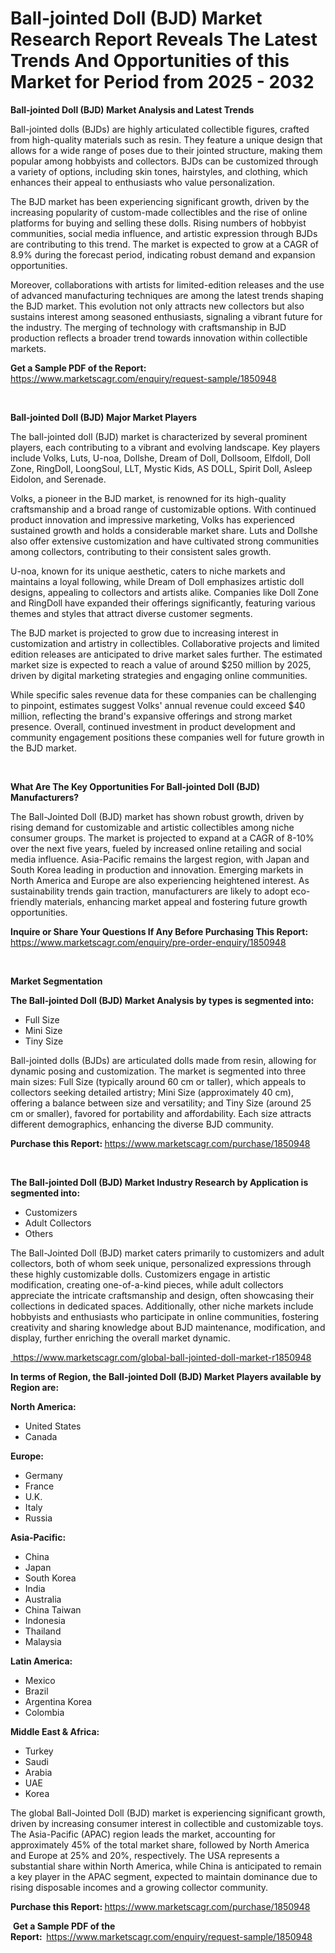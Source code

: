 <p><h1>Ball-jointed Doll (BJD) Market Research Report Reveals The Latest Trends And Opportunities of this Market for Period from 2025 - 2032</h1></p><p><strong>Ball-jointed Doll (BJD) Market Analysis and Latest Trends</strong></p>
<p><p>Ball-jointed dolls (BJDs) are highly articulated collectible figures, crafted from high-quality materials such as resin. They feature a unique design that allows for a wide range of poses due to their jointed structure, making them popular among hobbyists and collectors. BJDs can be customized through a variety of options, including skin tones, hairstyles, and clothing, which enhances their appeal to enthusiasts who value personalization.</p><p>The BJD market has been experiencing significant growth, driven by the increasing popularity of custom-made collectibles and the rise of online platforms for buying and selling these dolls. Rising numbers of hobbyist communities, social media influence, and artistic expression through BJDs are contributing to this trend. The market is expected to grow at a CAGR of 8.9% during the forecast period, indicating robust demand and expansion opportunities.</p><p>Moreover, collaborations with artists for limited-edition releases and the use of advanced manufacturing techniques are among the latest trends shaping the BJD market. This evolution not only attracts new collectors but also sustains interest among seasoned enthusiasts, signaling a vibrant future for the industry. The merging of technology with craftsmanship in BJD production reflects a broader trend towards innovation within collectible markets.</p></p>
<p><strong>Get a Sample PDF of the Report:&nbsp;</strong> <a href="https://www.marketscagr.com/enquiry/request-sample/1850948?utm_campaign=3034&utm_medium=2&utm_source=Github&utm_content=ia&utm_term=15042025&utm_id=ball-jointed-doll-bjd">https://www.marketscagr.com/enquiry/request-sample/1850948</a></p>
<p>&nbsp;</p>
<p><strong>Ball-jointed Doll (BJD) Major Market Players</strong></p>
<p><p>The ball-jointed doll (BJD) market is characterized by several prominent players, each contributing to a vibrant and evolving landscape. Key players include Volks, Luts, U-noa, Dollshe, Dream of Doll, Dollsoom, Elfdoll, Doll Zone, RingDoll, LoongSoul, LLT, Mystic Kids, AS DOLL, Spirit Doll, Asleep Eidolon, and Serenade. </p><p>Volks, a pioneer in the BJD market, is renowned for its high-quality craftsmanship and a broad range of customizable options. With continued product innovation and impressive marketing, Volks has experienced sustained growth and holds a considerable market share. Luts and Dollshe also offer extensive customization and have cultivated strong communities among collectors, contributing to their consistent sales growth.</p><p>U-noa, known for its unique aesthetic, caters to niche markets and maintains a loyal following, while Dream of Doll emphasizes artistic doll designs, appealing to collectors and artists alike. Companies like Doll Zone and RingDoll have expanded their offerings significantly, featuring various themes and styles that attract diverse customer segments.</p><p>The BJD market is projected to grow due to increasing interest in customization and artistry in collectibles. Collaborative projects and limited edition releases are anticipated to drive market sales further. The estimated market size is expected to reach a value of around $250 million by 2025, driven by digital marketing strategies and engaging online communities.</p><p>While specific sales revenue data for these companies can be challenging to pinpoint, estimates suggest Volks' annual revenue could exceed $40 million, reflecting the brand's expansive offerings and strong market presence. Overall, continued investment in product development and community engagement positions these companies well for future growth in the BJD market.</p></p>
<p>&nbsp;</p>
<p><strong>What Are The Key Opportunities For Ball-jointed Doll (BJD) Manufacturers?</strong></p>
<p><p>The Ball-Jointed Doll (BJD) market has shown robust growth, driven by rising demand for customizable and artistic collectibles among niche consumer groups. The market is projected to expand at a CAGR of 8-10% over the next five years, fueled by increased online retailing and social media influence. Asia-Pacific remains the largest region, with Japan and South Korea leading in production and innovation. Emerging markets in North America and Europe are also experiencing heightened interest. As sustainability trends gain traction, manufacturers are likely to adopt eco-friendly materials, enhancing market appeal and fostering future growth opportunities.</p></p>
<p><strong>Inquire or Share Your Questions If Any Before Purchasing This Report:</strong> <a href="https://www.marketscagr.com/enquiry/pre-order-enquiry/1850948?utm_campaign=3034&utm_medium=2&utm_source=Github&utm_content=ia&utm_term=15042025&utm_id=ball-jointed-doll-bjd">https://www.marketscagr.com/enquiry/pre-order-enquiry/1850948</a></p>
<p>&nbsp;</p>
<p><strong>Market Segmentation</strong></p>
<p><strong>The Ball-jointed Doll (BJD) Market Analysis by types is segmented into:</strong></p>
<p><ul><li>Full Size</li><li>Mini Size</li><li>Tiny Size</li></ul></p>
<p><p>Ball-jointed dolls (BJDs) are articulated dolls made from resin, allowing for dynamic posing and customization. The market is segmented into three main sizes: Full Size (typically around 60 cm or taller), which appeals to collectors seeking detailed artistry; Mini Size (approximately 40 cm), offering a balance between size and versatility; and Tiny Size (around 25 cm or smaller), favored for portability and affordability. Each size attracts different demographics, enhancing the diverse BJD community.</p></p>
<p><strong>Purchase this Report:&nbsp;</strong><a href="https://www.marketscagr.com/purchase/1850948?utm_campaign=3034&utm_medium=2&utm_source=Github&utm_content=ia&utm_term=15042025&utm_id=ball-jointed-doll-bjd">https://www.marketscagr.com/purchase/1850948</a></p>
<p>&nbsp;</p>
<p><strong>The Ball-jointed Doll (BJD) Market Industry Research by Application is segmented into:</strong></p>
<p><ul><li>Customizers</li><li>Adult Collectors</li><li>Others</li></ul></p>
<p><p>The Ball-Jointed Doll (BJD) market caters primarily to customizers and adult collectors, both of whom seek unique, personalized expressions through these highly customizable dolls. Customizers engage in artistic modification, creating one-of-a-kind pieces, while adult collectors appreciate the intricate craftsmanship and design, often showcasing their collections in dedicated spaces. Additionally, other niche markets include hobbyists and enthusiasts who participate in online communities, fostering creativity and sharing knowledge about BJD maintenance, modification, and display, further enriching the overall market dynamic.</p></p>
<p><a href="https://www.marketscagr.com/global-ball-jointed-doll-market-r1850948?utm_campaign=3034&utm_medium=2&utm_source=Github&utm_content=ia&utm_term=15042025&utm_id=ball-jointed-doll-bjd">&nbsp;https://www.marketscagr.com/global-ball-jointed-doll-market-r1850948</a></p>
<p><strong>In terms of Region, the Ball-jointed Doll (BJD) Market Players available by Region are:</strong></p>
<p>
    <p> <strong> North America: </strong>
        <ul>
            <li>United States</li>
            <li>Canada</li>
        </ul>
        </p> 
    <p> <strong> Europe: </strong>
        <ul>
            <li>Germany</li>
            <li>France</li>
            <li>U.K.</li>
            <li>Italy</li>
            <li>Russia</li>
        </ul>
        </p> 
    <p> <strong> Asia-Pacific: </strong>
        <ul>
            <li>China</li>
            <li>Japan</li>
            <li>South Korea</li>
            <li>India</li>
            <li>Australia</li>
            <li>China Taiwan</li>
            <li>Indonesia</li>
            <li>Thailand</li>
            <li>Malaysia</li>
        </ul>
        </p> 
    <p> <strong> Latin America: </strong>
        <ul>
            <li>Mexico</li>
            <li>Brazil</li>
            <li>Argentina Korea</li>
            <li>Colombia</li>
        </ul>
        </p> 
    <p> <strong> Middle East & Africa: </strong>
        <ul>
            <li>Turkey</li>
            <li>Saudi</li>
            <li>Arabia</li>
            <li>UAE</li>
            <li>Korea</li>
        </ul>
    </p>
    </p>
<p><p>The global Ball-Jointed Doll (BJD) market is experiencing significant growth, driven by increasing consumer interest in collectible and customizable toys. The Asia-Pacific (APAC) region leads the market, accounting for approximately 45% of the total market share, followed by North America and Europe at 25% and 20%, respectively. The USA represents a substantial share within North America, while China is anticipated to remain a key player in the APAC segment, expected to maintain dominance due to rising disposable incomes and a growing collector community.</p></p>
<p><strong>Purchase this Report: </strong><a href="https://www.marketscagr.com/purchase/1850948?utm_campaign=3034&utm_medium=2&utm_source=Github&utm_content=ia&utm_term=15042025&utm_id=ball-jointed-doll-bjd">https://www.marketscagr.com/purchase/1850948</a></p>
<p>&nbsp;<strong>Get a Sample PDF of the Report:&nbsp;&nbsp;</strong><a href="https://www.marketscagr.com/enquiry/request-sample/1850948?utm_campaign=3034&utm_medium=2&utm_source=Github&utm_content=ia&utm_term=15042025&utm_id=ball-jointed-doll-bjd">https://www.marketscagr.com/enquiry/request-sample/1850948</a></p>
<p><strong></strong></p>
<p><p></p><p></p><p></p></p>